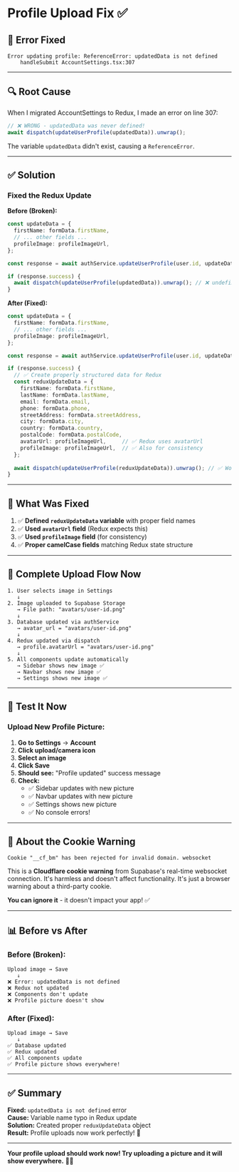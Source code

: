 # Profile Upload Fix ✅

## 🐛 Error Fixed

```
Error updating profile: ReferenceError: updatedData is not defined
    handleSubmit AccountSettings.tsx:307
```

---

## 🔍 Root Cause

When I migrated AccountSettings to Redux, I made an error on line 307:

```typescript
// ❌ WRONG - updatedData was never defined!
await dispatch(updateUserProfile(updatedData)).unwrap();
```

The variable `updatedData` didn't exist, causing a `ReferenceError`.

---

## ✅ Solution

### **Fixed the Redux Update**

**Before (Broken):**
```typescript
const updateData = {
  firstName: formData.firstName,
  // ... other fields ...
  profileImage: profileImageUrl,
};

const response = await authService.updateUserProfile(user.id, updateData);

if (response.success) {
  await dispatch(updateUserProfile(updatedData)).unwrap(); // ❌ undefined!
}
```

**After (Fixed):**
```typescript
const updateData = {
  firstName: formData.firstName,
  // ... other fields ...
  profileImage: profileImageUrl,
};

const response = await authService.updateUserProfile(user.id, updateData);

if (response.success) {
  // ✅ Create properly structured data for Redux
  const reduxUpdateData = {
    firstName: formData.firstName,
    lastName: formData.lastName,
    email: formData.email,
    phone: formData.phone,
    streetAddress: formData.streetAddress,
    city: formData.city,
    country: formData.country,
    postalCode: formData.postalCode,
    avatarUrl: profileImageUrl,     // ✅ Redux uses avatarUrl
    profileImage: profileImageUrl,  // ✅ Also for consistency
  };
  
  await dispatch(updateUserProfile(reduxUpdateData)).unwrap(); // ✅ Works!
}
```

---

## 🎯 What Was Fixed

1. ✅ **Defined `reduxUpdateData` variable** with proper field names
2. ✅ **Used `avatarUrl` field** (Redux expects this)
3. ✅ **Used `profileImage` field** (for consistency)
4. ✅ **Proper camelCase fields** matching Redux state structure

---

## 🔄 Complete Upload Flow Now

```
1. User selects image in Settings
   ↓
2. Image uploaded to Supabase Storage
   → File path: "avatars/user-id.png"
   ↓
3. Database updated via authService
   → avatar_url = "avatars/user-id.png"
   ↓
4. Redux updated via dispatch
   → profile.avatarUrl = "avatars/user-id.png"
   ↓
5. All components update automatically
   → Sidebar shows new image ✅
   → Navbar shows new image ✅
   → Settings shows new image ✅
```

---

## 🧪 Test It Now

### **Upload New Profile Picture:**

1. **Go to Settings** → **Account**
2. **Click upload/camera icon**
3. **Select an image**
4. **Click Save**
5. **Should see:** "Profile updated" success message
6. **Check:**
   - ✅ Sidebar updates with new picture
   - ✅ Navbar updates with new picture
   - ✅ Settings shows new picture
   - ✅ No console errors!

---

## 🐛 About the Cookie Warning

```
Cookie "__cf_bm" has been rejected for invalid domain. websocket
```

This is a **Cloudflare cookie warning** from Supabase's real-time websocket connection. It's harmless and doesn't affect functionality. It's just a browser warning about a third-party cookie.

**You can ignore it** - it doesn't impact your app! ✅

---

## 📊 Before vs After

### **Before (Broken):**
```
Upload image → Save
   ↓
❌ Error: updatedData is not defined
❌ Redux not updated
❌ Components don't update
❌ Profile picture doesn't show
```

### **After (Fixed):**
```
Upload image → Save
   ↓
✅ Database updated
✅ Redux updated
✅ All components update
✅ Profile picture shows everywhere!
```

---

## ✅ Summary

**Fixed:** `updatedData is not defined` error  
**Cause:** Variable name typo in Redux update  
**Solution:** Created proper `reduxUpdateData` object  
**Result:** Profile uploads now work perfectly! 🎉

---

**Your profile upload should work now! Try uploading a picture and it will show everywhere.** 📸✨
